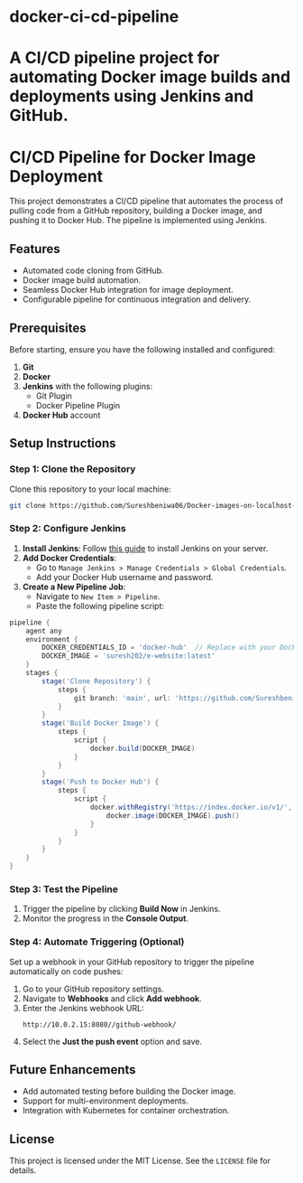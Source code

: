 # docker-ci-cd-pipeline

# A CI/CD pipeline project for automating Docker image builds and deployments using Jenkins and GitHub.

# CI/CD Pipeline for Docker Image Deployment

This project demonstrates a CI/CD pipeline that automates the process of pulling code from a GitHub repository, building a Docker image, and pushing it to Docker Hub. The pipeline is implemented using Jenkins.

## Features

- Automated code cloning from GitHub.
- Docker image build automation.
- Seamless Docker Hub integration for image deployment.
- Configurable pipeline for continuous integration and delivery.

## Prerequisites

Before starting, ensure you have the following installed and configured:

1. **Git**
2. **Docker**
3. **Jenkins** with the following plugins:
   - Git Plugin
   - Docker Pipeline Plugin
4. **Docker Hub** account

## Setup Instructions

### Step 1: Clone the Repository

Clone this repository to your local machine:

```bash
git clone https://github.com/Sureshbeniwa06/Docker-images-on-localhost-running-how-.git
```

### Step 2: Configure Jenkins

1. **Install Jenkins**: Follow [this guide](https://www.jenkins.io/doc/book/installing/) to install Jenkins on your server.
2. **Add Docker Credentials**:
   - Go to `Manage Jenkins > Manage Credentials > Global Credentials`.
   - Add your Docker Hub username and password.
3. **Create a New Pipeline Job**:
   - Navigate to `New Item > Pipeline`.
   - Paste the following pipeline script:

```groovy
pipeline {
    agent any
    environment {
        DOCKER_CREDENTIALS_ID = 'docker-hub'  // Replace with your Docker Hub credentials ID
        DOCKER_IMAGE = 'suresh202/e-website:latest'
    }
    stages {
        stage('Clone Repository') {
            steps {
                git branch: 'main', url: 'https://github.com/Sureshbeniwa06/Docker-images-on-localhost-running-how-.git'
            }
        }
        stage('Build Docker Image') {
            steps {
                script {
                    docker.build(DOCKER_IMAGE)
                }
            }
        }
        stage('Push to Docker Hub') {
            steps {
                script {
                    docker.withRegistry('https://index.docker.io/v1/', DOCKER_CREDENTIALS_ID) {
                        docker.image(DOCKER_IMAGE).push()
                    }
                }
            }
        }
    }
}
```

### Step 3: Test the Pipeline

1. Trigger the pipeline by clicking **Build Now** in Jenkins.
2. Monitor the progress in the **Console Output**.

### Step 4: Automate Triggering (Optional)

Set up a webhook in your GitHub repository to trigger the pipeline automatically on code pushes:

1. Go to your GitHub repository settings.
2. Navigate to **Webhooks** and click **Add webhook**.
3. Enter the Jenkins webhook URL:
   ```
   http://10.0.2.15:8080//github-webhook/
   ```
4. Select the **Just the push event** option and save.


## Future Enhancements

- Add automated testing before building the Docker image.
- Support for multi-environment deployments.
- Integration with Kubernetes for container orchestration.

## License

This project is licensed under the MIT License. See the `LICENSE` file for details.








